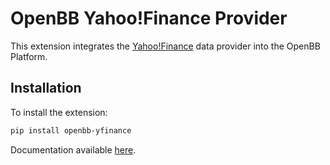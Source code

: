 # OpenBB Yahoo!Finance Provider

This extension integrates the [Yahoo!Finance](https://finance.yahoo.com/) data provider into the OpenBB Platform.

## Installation

To install the extension:

```bash
pip install openbb-yfinance
```

Documentation available [here](https://docs.openbb.co/platform/development/contributing).
